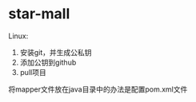 # star-mall
Linux:
  1. 安装git，并生成公私钥
  2. 添加公钥到github
  3. pull项目

将mapper文件放在java目录中的办法是配置pom.xml文件